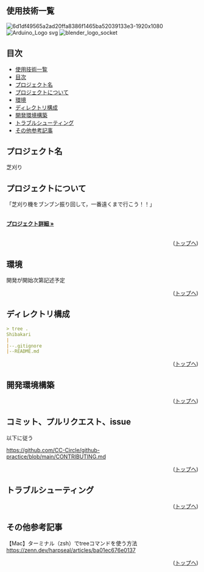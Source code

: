 <div id="top"></div>

## 使用技術一覧
![6d1df49565a2ad20ffa8386f1465ba52039133e3-1920x1080](https://github.com/CC-Circle/Shibakari/assets/115053448/4a594a7e-4828-4f9d-8e98-7f218d7c3702)
![Arduino_Logo svg](https://github.com/CC-Circle/Shibakari/assets/115053448/0df384ff-b5ca-45a8-ba9b-e0d66246d648)
![blender_logo_socket](https://github.com/CC-Circle/Shibakari/assets/115053448/1165d3e5-abdc-4807-bf99-ca6609505cbc)


## 目次

- [使用技術一覧](#使用技術一覧)
- [目次](#目次)
- [プロジェクト名](#プロジェクト名)
- [プロジェクトについて](#プロジェクトについて)
- [環境](#環境)
- [ディレクトリ構成](#ディレクトリ構成)
- [開発環境構築](#開発環境構築)
- [トラブルシューティング](#トラブルシューティング)
- [その他参考記事](#その他参考記事)

## プロジェクト名

芝刈り

## プロジェクトについて

「芝刈り機をブンブン振り回して，一番遠くまで行こう！！」

  <p align="left">
    <br />
    <!-- プロジェクト詳細のリンク -->
    <a href="https://scrapbox.io/ait-ccc/%F0%9F%8F%83%E8%8A%9D%E5%88%88%E3%82%8A%E4%BC%81%E7%94%BB%E6%9B%B8"><strong>プロジェクト詳細 »</strong></a>
    <br />
    <br />

<p align="right">(<a href="#top">トップへ</a>)</p>

## 環境

開発が開始次第記述予定

<p align="right">(<a href="#top">トップへ</a>)</p>

## ディレクトリ構成
```md
> tree .
Shibakari
|
|--.gitignore
|--README.md
```

<p align="right">(<a href="#top">トップへ</a>)</p>

## 開発環境構築

<!-- コンテナの作成方法、パッケージのインストール方法など、開発環境構築に必要な情報を記載 -->

<p align="right">(<a href="#top">トップへ</a>)</p>

## コミット、プルリクエスト、issue
以下に従う

https://github.com/CC-Circle/github-practice/blob/main/CONTRIBUTING.md

<p align="right">(<a href="#top">トップへ</a>)</p>

## トラブルシューティング

<p align="right">(<a href="#top">トップへ</a>)</p>

## その他参考記事
【Mac】ターミナル（zsh）でtreeコマンドを使う方法
https://zenn.dev/harpseal/articles/ba01ec676e0137

<p align="right">(<a href="#top">トップへ</a>)</p>

